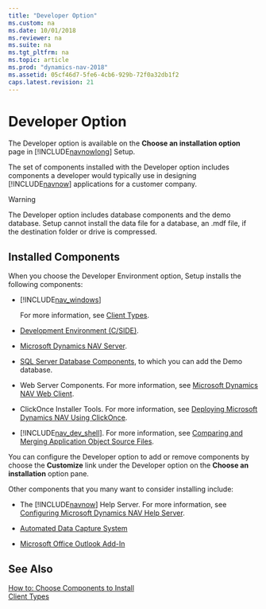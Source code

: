 ```yaml
---
title: "Developer Option"
ms.custom: na
ms.date: 10/01/2018
ms.reviewer: na
ms.suite: na
ms.tgt_pltfrm: na
ms.topic: article
ms.prod: "dynamics-nav-2018"
ms.assetid: 05cf46d7-5fe6-4cb6-929b-72f0a32db1f2
caps.latest.revision: 21
---
```

# Developer Option
The Developer option is available on the **Choose an installation option** page in [!INCLUDE[navnowlong](includes/navnowlong_md.md)] Setup.  

 The set of components installed with the Developer option includes components a developer would typically use in designing [!INCLUDE[navnow](includes/navnow_md.md)] applications for a customer company.  

> [!WARNING]  
>  The Developer option includes database components and the demo database. Setup cannot install the data file for a database, an .mdf file, if the destination folder or drive is compressed.  

## Installed Components  
 When you choose the Developer Environment option, Setup installs the following components:  

-   [!INCLUDE[nav_windows](includes/nav_windows_md.md)]  

     For more information, see [Client Types](Client-Types.md).  

-   [Development Environment (C/SIDE)](Development-Environment--C-SIDE-.md).  

-   [Microsoft Dynamics NAV Server](Microsoft-Dynamics-NAV-Server.md).  

-   [SQL Server Database Components](SQL-Server-Database-Components.md), to which you can add the Demo database.  

-   Web Server Components. For more information, see [Microsoft Dynamics NAV Web Client](Microsoft-Dynamics-NAV-Web-Client.md).  

-   ClickOnce Installer Tools. For more information, see [Deploying Microsoft Dynamics NAV Using ClickOnce](Deploying-Microsoft-Dynamics-NAV-Using-ClickOnce.md).  

-   [!INCLUDE[nav_dev_shell](includes/nav_dev_shell_md.md)]. For more information, see [Comparing and Merging Application Object Source Files](Comparing-and-Merging-Application-Object-Source-Files.md).  

 You can configure the Developer option to add or remove components by choose the **Customize** link under the Developer option on the **Choose an installation** option pane.  

 Other components that you many want to consider installing include:  

-   The [!INCLUDE[navnow](includes/navnow_md.md)] Help Server. For more information, see [Configuring Microsoft Dynamics NAV Help Server](Configuring-Microsoft-Dynamics-NAV-Help-Server.md).  

-   [Automated Data Capture System](Automated-Data-Capture-System.md)  

-   [Microsoft Office Outlook Add-In](Microsoft-Office-Outlook-Add-In.md)  

## See Also  
 [How to: Choose Components to Install](How-to--Choose-Components-to-Install.md)   
 [Client Types](Client-Types.md)
